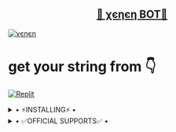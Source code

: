 <h2 align="center"> <a href="https://github.com/i-am-pro-king/StringSessionBot">🔰 χєηєη BOT🔰</a></h2>


[![χєηєη](https://telegra.ph/file/a68417ac8292b75f01f1d.jpg)](https://github.com/i-am-pro-king/ALONE)


<h1> get your string from 👇 </h1>


[![Replit](https://blog.replit.com/images/logo.png)](https://replit.com/@iampr0king/ALONE-STRING)



<details>
  <summary> • ⚡INSTALLING⚡ • </summary>

 
[![Deploy](https://www.herokucdn.com/deploy/button.svg)](https://heroku.com/deploy?template=https://github.com/i-am-pro-king/ALONE) 

  
</details>

<details>
  <summary> • ✅OFFICIAL SUPPORTS✅ • </summary>
<a href="https://t.me/xenen_is_bot"><img src="https://telegra.ph//file/e9d18811d25b84feb31bc.jpg?style=for-the-badge&logo=github"></a>

<h1> 👆 Click on Image to Contact Me </h1>

</details>
